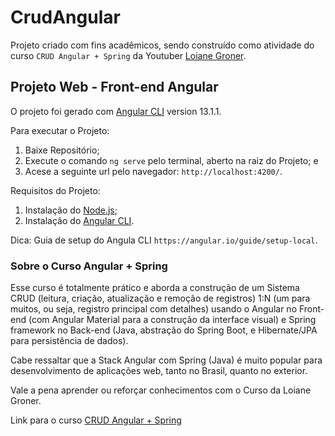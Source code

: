 # CrudAngular

Projeto criado com fins acadêmicos, sendo construído como atividade do curso `CRUD Angular + Spring` da Youtuber [Loiane Groner](https://loiane.training/).

## Projeto Web - Front-end Angular

O projeto foi gerado com [Angular CLI](https://github.com/angular/angular-cli) version 13.1.1.

Para executar o Projeto:

1. Baixe Repositório;
2. Execute o comando `ng serve` pelo terminal, aberto na raiz do Projeto; e
3. Acese a seguinte url pelo navegador: `http://localhost:4200/`.

Requisitos do Projeto:

1. Instalação do [Node.js](https://nodejs.org/pt-br/);
2. Instalação do [Angular CLI](https://angular.io/).

Dica: Guia de setup do Angula CLI `https://angular.io/guide/setup-local`.

### Sobre o Curso Angular + Spring

Esse curso é totalmente prático e aborda a construção de um Sistema CRUD (leitura, criação, atualização e remoção de registros) 1:N (um para muitos, ou seja, registro principal com detalhes) usando o Angular no Front-end (com Angular Material para a construção da interface visual) e Spring framework no Back-end (Java, abstração do Spring Boot, e Hibernate/JPA para persistência de dados).

Cabe ressaltar que a Stack Angular com Spring (Java) é muito popular para desenvolvimento de aplicações web, tanto no Brasil, quanto no exterior.

Vale a pena aprender ou reforçar conhecimentos com o Curso da Loiane Groner.

Link para o curso [CRUD Angular + Spring](https://loiane.training/curso/crud-angular-spring)
